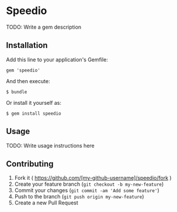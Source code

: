# Speedio

TODO: Write a gem description

## Installation

Add this line to your application's Gemfile:

    gem 'speedio'

And then execute:

    $ bundle

Or install it yourself as:

    $ gem install speedio

## Usage

TODO: Write usage instructions here

## Contributing

1. Fork it ( https://github.com/[my-github-username]/speedio/fork )
2. Create your feature branch (`git checkout -b my-new-feature`)
3. Commit your changes (`git commit -am 'Add some feature'`)
4. Push to the branch (`git push origin my-new-feature`)
5. Create a new Pull Request
